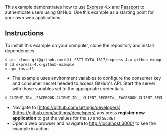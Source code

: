 This example demonstrates how to use [Express](http://expressjs.com/) 4.x and
[Passport](http://passportjs.org/) to authenticate users using GitHub.  Use
this example as a starting point for your own web applications.

## Instructions

To install this example on your computer, clone the repository and install
dependencies.

```bash
$ git clone git@github.com:ULL-ESIT-SYTW-1617/express-4.x-github-example.git
$ cd express-4.x-github-example
$ npm install
```

* The example uses environment variables to configure the consumer key and
consumer secret needed to access GitHub's API.  Start the server with those
variables set to the appropriate credentials.
```bash
$ CLIENT_ID=__FACEBOOK_CLIENT_ID__ CLIENT_SECRET=__FACEBOOK_CLIENT_SECRET__ node server.js
```
* Navigate to [https://github.com/settings/developers](https://github.com/settings/developers) ans press **register new application** to get the values for the `ID` and `SECRET`
* Open a web browser and navigate to [http://localhost:3000/](http://localhost:3000/)
to see the example in action.
